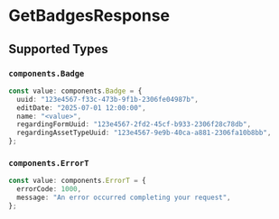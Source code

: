 # GetBadgesResponse


## Supported Types

### `components.Badge`

```typescript
const value: components.Badge = {
  uuid: "123e4567-f33c-473b-9f1b-2306fe04987b",
  editDate: "2025-07-01 12:00:00",
  name: "<value>",
  regardingFormUuid: "123e4567-2fd2-45cf-b933-2306f28c78db",
  regardingAssetTypeUuid: "123e4567-9e9b-40ca-a881-2306fa10b8bb",
};
```

### `components.ErrorT`

```typescript
const value: components.ErrorT = {
  errorCode: 1000,
  message: "An error occurred completing your request",
};
```


